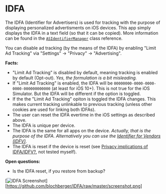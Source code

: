 # IDFA

The IDFA (Identifier for Advertisers) is used for tracking with the purpose of displaying personalized advertisments on iOS devices. This app simply displays the IDFA in a text field (so that it can be copied). More information can be found in the [`ASIdentifierManager`](https://developer.apple.com/reference/adsupport/asidentifiermanager) class reference.

You can disable ad tracking (by the means of the IDFA) by enabling "Limit Ad Tracking" via "Settings" → "Privacy" → "Advertising".

**Facts:**

- "Limit Ad Tracking" is disabled by default, meaning tracking is enabled by default (Opt-out).
  *Yes, the formulation is a bit misleading.*
- If "Limit Ad Tracking" is enabled, the IDFA will be `00000000-0000-0000-0000-000000000000` (at least for iOS 10+). This is not true for the iOS Simulator. But the IDFA will be different if the option is toggled.
- If the the "Limit Ad Tracking" opiton is toggled the IDFA changes. This makes current tracking unlinkable to previous tracking (unless other cookies are used for linking both IDFAs).
- The user can reset the IDFA evertime in the iOS settings as described above.
- The IDFA is unique per device.
- The IDFA is the same for all apps on the device.
  *Actually, that is the purpose of the IDFA. Alternatively you can use the [Identifier for Vendors (IDFV)](https://developer.apple.com/reference/uikit/uidevice/1620059-identifierforvendor).*
- The IDFA is reset if the device is reset (see [Privacy implications of IDFA/IDFV?](http://security.stackexchange.com/a/22720/100009), not tested myself).

**Open questions:**

- Is the IDFA reset, if you restore from backup?

[![IDFA Screenshot](https://github.com/blochberger/IDFA/raw/master/screenshot-thumb.png)][https://github.com/blochberger/IDFA/raw/master/screenshot.png]